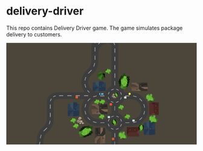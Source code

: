 # delivery-driver

This repo contains Delivery Driver game. The game simulates package delivery to customers.

![Scene](/images/img1.png)